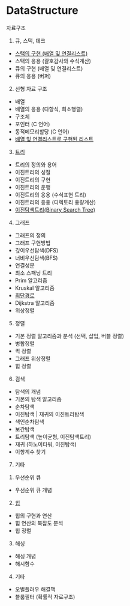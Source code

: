 # DataStructure

자료구조 

1. 큐, 스택, 데크 

- [스택의 구현 (배열 및 연결리스트)](https://github.com/yjo5252/TIL/blob/master/DataStructure/Stack.md)
- 스택의 응용 (괄호감사와 수식계산)
- 큐의 구현 (배열 및 연결리스트) 
- 큐의 응용 (버퍼)


2. 선형 자료 구조

- 배열
- 배열의 응용 (다항식, 희소행렬)
- 구조체
- 포인터 (C 언어)
- 동적메모리할당 (C 언어)
- [배열 및 연결리스트로 구현된 리스트](https://github.com/yjo5252/TIL/blob/master/DataStructure/Array%20vs%20LinkedList.md)

3. [트리](https://github.com/yjo5252/TIL/blob/master/DataStructure/BinarySearchTree.md)

- 트리의 정의와 용어
- 이진트리의 성질 
- 이진트리의 구현
- 이진트리의 운행 
- 이진트리의 응용 (수식표현 트리)
- 이진트리의 응용 (디렉토리 용량계산)
- [이진탐색트리(Binary Search Tree)](https://github.com/yjo5252/TIL/blob/master/DataStructure/BinarySearchTree.md) 

4. 그래프
- 그래프의 정의
- 그래프 구현방법
- 깊이우선탐색(DFS)
- 너비우선탐색(BFS)
- 연결성분 
- 최소 스패닝 트리
- Prim 알고리즘 
- Kruskal 알고리즘 
- [최단경로](https://github.com/yjo5252/TIL/blob/master/DataStructure/MinimumPath_WeightedGraph.md) 
- Dijkstra 알고리즘
- 위상정렬 

5. 정렬

- 기본 정렬 알고리즘과 분석 (선택, 삽입, 버블 정렬)
- 병합정렬
- 퀵 정렬
- 그래프 위상정렬
- 힙 정렬 

6. 검색

- 탐색의 개념
- 기본의 탐색 알고리즘 
- 순차탐색
- 이진탐색 | 재귀의 이진트리탐색
- 색인순차탐색
- 보간탐색
- 트리탐색 (높이균형, 이진탐색트리)
- 재귀 (하노이타워, 이진탐색)
- 이항계수 찾기 


7. 기타
1) 우선순위 큐
- 우선순위 큐 개념
2) [힙](https://github.com/yjo5252/TIL/edit/master/DataStructure/Binary%20Heap.md)
- 힙의 구현과 연산
- 힙 연산의 복잡도 분석
- 힙 정렬 
3) 해싱
- 해싱 개념
- 해시함수 
4) 기타
- 오벌플러우 해결책 
- 블룸필터 (확률적 자료구조)
